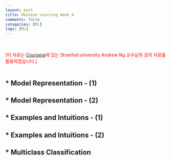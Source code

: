 ```yaml
---
layout: post
title: Machine Learning Week 4
comments: false
categories: [ML]
tags: [ML]
---
```


<br><br>
<span style="color:red">[이 자료는 [Coursera](https://www.coursera.org/)에 있는 Stranfod university Andrew Ng 교수님의 강의 자료를 활용하였습니다.]</span>
<br><br>




## * Model Representation - (1)



## * Model Representation - (2)


## * Examples and Intuitions - (1)

## * Examples and Intuitions - (2)


## * Multiclass Classification



<br><br><br><br>














































